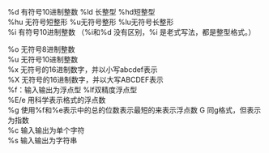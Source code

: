%d 有符号10进制整数 %ld 长整型 %hd短整型                                                                                                                                                                                                                                                                                                                                                                                                                                                                                
%hu 无符号短整形 %u无符号整形 %lu无符号长整形                                                                                                                                                                                                                                                                                                                                                                                                                                                                               
 %i 有符号10进制整数 （%i和%d 没有区别，%i 是老式写法，都是整型格式。）                                                                                                                                                                                                                                                                                                                                                                                                                                                                               
                                                                                                                                                                                                                                                                                                                                                                                                                                                                               
                                                                                                                                                                                                                                                                                                                                                                                                                                                                               
%o 无符号8进制整数                                                                                                                                                                                                                                                                                                                                                                                                                                                                               
%u 无符号10进制整数                                                                                                                                                                                                                                                                                                                                                                                                                                                                               
%x 无符号的16进制数字，并以小写abcdef表示                                                                                                                                                                                                                                                                                                                                                                                                                                                                               
%X 无符号的16进制数字，并以大写ABCDEF表示                                                                                                                                                                                                                                                                                                                                                                                                                                                                               
%f：输入输出为浮点型 %lf双精度浮点型                                                                                                                                                                                                                                                                                                                                                                                                                                                                               
%E/e 用科学表示格式的浮点数                                                                                                                                                                                                                                                                                                                                                                                                                                                                               
%g 使用%f和%e表示中的总的位数表示最短的来表示浮点数 G 同g格式，但表示为指数                                                                                                                                                                                                                                                                                                                                                                                                                                                                               
%c 输入输出为单个字符                                                                                                                                                                                                                                                                                                                                                                                                                                                                               
%s 输入输出为字符串                                                                                                                                                                                                                                                                                                                                                                                                                                                                               